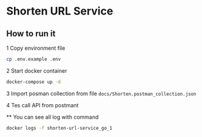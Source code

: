 # Shorten URL Service

## How to run it

1 Copy environment file

```sh
cp .env.example .env
```

2 Start docker container

```sh
docker-compose up -d
```

3 Import posman collection from file `docs/Shorten.postman_collection.json`

4 Tes call API from postmant

** You can see all log with command

```sh
docker logs -f shorten-url-service_go_1
```
